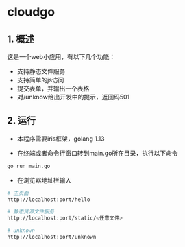 # cloudgo

## 1. 概述

这是一个web小应用，有以下几个功能：
- 支持静态文件服务
- 支持简单的js访问
- 提交表单，并输出一个表格
- 对/unknow给出开发中的提示，返回码501

## 2. 运行

- 本程序需要iris框架，golang 1.13

- 在终端或者命令行窗口转到main.go所在目录，执行以下命令
```sh
go run main.go
```

- 在浏览器地址栏输入
```sh
# 主页面
http://localhost:port/hello

# 静态资源文件服务
http://localhost:port/static/<任意文件>

# unknown
http://localhost:port/unknown
```
